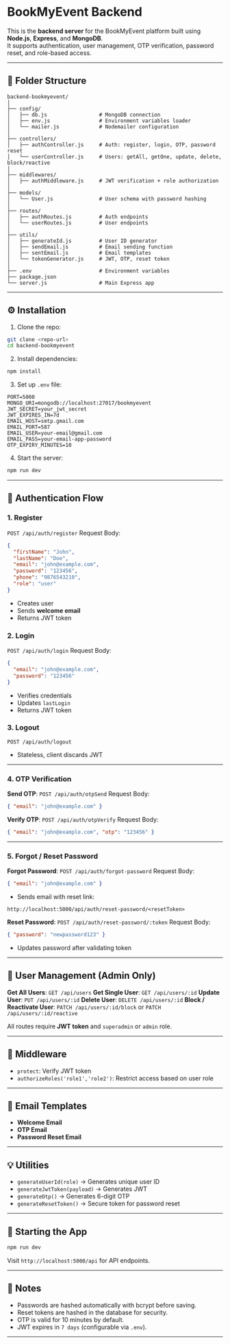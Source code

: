 # BookMyEvent Backend

This is the **backend server** for the BookMyEvent platform built using **Node.js**, **Express**, and **MongoDB**.  
It supports authentication, user management, OTP verification, password reset, and role-based access.

---

## 📂 Folder Structure

```
backend-bookmyevent/
│
├── config/
│   ├── db.js                 # MongoDB connection
│   ├── env.js                # Environment variables loader
│   └── mailer.js             # Nodemailer configuration
│
├── controllers/
│   ├── authController.js     # Auth: register, login, OTP, password reset
│   └── userController.js     # Users: getAll, getOne, update, delete, block/reactive
│
├── middlewares/
│   ├── authMiddleware.js     # JWT verification + role authorization
│
├── models/
│   └── User.js               # User schema with password hashing
│
├── routes/
│   ├── authRoutes.js         # Auth endpoints
│   └── userRoutes.js         # User endpoints
│
├── utils/
│   ├── generateId.js         # User ID generator
│   ├── sendEmail.js          # Email sending function
│   ├── sentEmail.js          # Email templates
│   └── tokenGenerator.js     # JWT, OTP, reset token
│
├── .env                      # Environment variables
├── package.json
└── server.js                 # Main Express app
```

---

## ⚙️ Installation

1. Clone the repo:
```bash
git clone <repo-url>
cd backend-bookmyevent
```

2. Install dependencies:
```bash
npm install
```

3. Set up `.env` file:
```
PORT=5000
MONGO_URI=mongodb://localhost:27017/bookmyevent
JWT_SECRET=your_jwt_secret
JWT_EXPIRES_IN=7d
EMAIL_HOST=smtp.gmail.com
EMAIL_PORT=587
EMAIL_USER=your-email@gmail.com
EMAIL_PASS=your-email-app-password
OTP_EXPIRY_MINUTES=10
```

4. Start the server:
```bash
npm run dev
```

---

## 🔑 Authentication Flow

### 1. Register

`POST /api/auth/register`
Request Body:
```json
{
  "firstName": "John",
  "lastName": "Doe",
  "email": "john@example.com",
  "password": "123456",
  "phone": "9876543210",
  "role": "user"
}
```

* Creates user
* Sends **welcome email**
* Returns JWT token

### 2. Login

`POST /api/auth/login`
Request Body:
```json
{
  "email": "john@example.com",
  "password": "123456"
}
```

* Verifies credentials
* Updates `lastLogin`
* Returns JWT token

### 3. Logout

`POST /api/auth/logout`

* Stateless, client discards JWT

---

### 4. OTP Verification

**Send OTP**: `POST /api/auth/otpSend`
Request Body:
```json
{ "email": "john@example.com" }
```

**Verify OTP**: `POST /api/auth/otpVerify`
Request Body:
```json
{ "email": "john@example.com", "otp": "123456" }
```

---

### 5. Forgot / Reset Password

**Forgot Password**: `POST /api/auth/forgot-password`
Request Body:
```json
{ "email": "john@example.com" }
```

* Sends email with reset link:
```
http://localhost:5000/api/auth/reset-password/<resetToken>
```

**Reset Password**: `POST /api/auth/reset-password/:token`
Request Body:
```json
{ "password": "newpassword123" }
```

* Updates password after validating token

---

## 👤 User Management (Admin Only)

**Get All Users**: `GET /api/users`
**Get Single User**: `GET /api/users/:id`
**Update User**: `PUT /api/users/:id`
**Delete User**: `DELETE /api/users/:id`
**Block / Reactivate User**: `PATCH /api/users/:id/block` or `PATCH /api/users/:id/reactive`

All routes require **JWT token** and `superadmin` or `admin` role.

---

## 🔐 Middleware

* `protect`: Verify JWT token
* `authorizeRoles('role1','role2')`: Restrict access based on user role

---

## 📧 Email Templates

* **Welcome Email**
* **OTP Email**
* **Password Reset Email**

---

## 💡 Utilities

* `generateUserId(role)` → Generates unique user ID
* `generateJwtToken(payload)` → Generates JWT
* `generateOtp()` → Generates 6-digit OTP
* `generateResetToken()` → Secure token for password reset

---

## 🚀 Starting the App

```bash
npm run dev
```

Visit `http://localhost:5000/api` for API endpoints.

---

## 📝 Notes

* Passwords are hashed automatically with bcrypt before saving.
* Reset tokens are hashed in the database for security.
* OTP is valid for 10 minutes by default.
* JWT expires in `7 days` (configurable via `.env`).

---